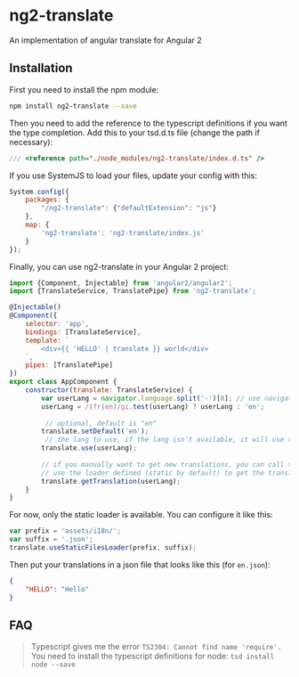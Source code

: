 # ng2-translate
An implementation of angular translate for Angular 2

## Installation
First you need to install the npm module:
```sh
npm install ng2-translate --save
```

Then you need to add the reference to the typescript definitions if you want the type completion. Add this to your tsd.d.ts file (change the path if necessary):
```js
/// <reference path="./node_modules/ng2-translate/index.d.ts" />
```

If you use SystemJS to load your files, update your config with this:
```js
System.config({
    packages: {
        "/ng2-translate": {"defaultExtension": "js"}
    },
    map: {
        'ng2-translate': 'ng2-translate/index.js'
    }
});
```

Finally, you can use ng2-translate in your Angular 2 project:
```js
import {Component, Injectable} from 'angular2/angular2';
import {TranslateService, TranslatePipe} from 'ng2-translate';

@Injectable()
@Component({
    selector: 'app',
    bindings: [TranslateService],
    template: `
        <div>{{ 'HELLO' | translate }} world</div>
    `,
    pipes: [TranslatePipe]
})
export class AppComponent {
    constructor(translate: TranslateService) {
        var userLang = navigator.language.split('-')[0]; // use navigator lang if available
        userLang = /(fr|en)/gi.test(userLang) ? userLang : 'en';
        
         // optional, default is "en"
        translate.setDefault('en');
         // the lang to use, if the lang isn't available, it will use the loader defined to get them
        translate.use(userLang);
        
        // if you manually want to get new translations, you can call this:
        // use the loader defined (static by default) to get the translations
        translate.getTranslation(userLang);
    }
}
```

For now, only the static loader is available. You can configure it like this:
```js
var prefix = 'assets/i18n/';
var suffix = '.json';
translate.useStaticFilesLoader(prefix, suffix);
```

Then put your translations in a json file that looks like this (for `en.json`):
```json
{
    "HELLO": "Hello"
}
```

## FAQ
> Typescript gives me the error `TS2304: Cannot find name 'require'.`
You need to install the typescript definitions for node: `tsd install node --save`
